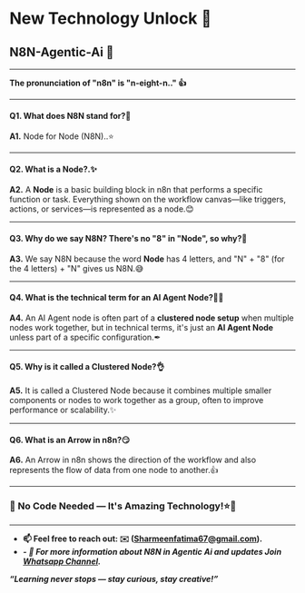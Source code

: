 # New Technology Unlock 🤖

## N8N-Agentic-Ai 🤖

---

**The pronunciation of "n8n" is "n-eight-n.." 👍**

---
####  Q1. What does **N8N** stand for?🤔
**A1.** Node for Node (N8N)..⭐

---
#### Q2. What is a Node?.✨
**A2.** A **Node** is a basic building block in n8n that performs a specific function or task. Everything shown on the workflow canvas—like triggers, actions, or services—is represented as a node.😊

---
#### Q3. Why do we say N8N? There's no "8" in "Node", so why?🤔
**A3.** We say N8N because the word **Node** has 4 letters, and "N" + "8" (for the 4 letters) + "N" gives us N8N.😅

---
#### Q4. What is the technical term for an AI Agent Node?✍🏻
**A4.** An AI Agent node is often part of a **clustered node setup** when multiple nodes work together, but in technical terms, it's just an **AI Agent Node** unless part of a specific configuration.✒

---
#### Q5. Why is it called a Clustered Node?👌
**A5.** It is called a Clustered Node because it combines multiple smaller components or nodes to work together as a group, often to improve performance or scalability.✨

---
#### Q6. What is an Arrow in n8n?😏
**A6.** An Arrow in n8n shows the direction of the workflow and also represents the flow of data from one node to another.👍

---

### 🚀 No Code Needed — It's Amazing Technology!⭐🤖

---
- **📫 Feel free to reach out: **✉️ (Sharmeenfatima67@gmail.com).****
- ***- 🎯 For more information about ***N8N in Agentic Ai*** and updates Join **[Whatsapp Channel](https://whatsapp.com/channel/0029Vb6ZMNn9WtC60YWzyh15).*****

***“Learning never stops — stay curious, stay creative!”***
